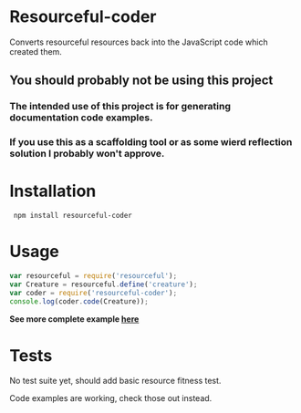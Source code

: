 # Resourceful-coder

Converts resourceful resources back into the JavaScript code which created them.

## You should probably not be using this project

### The intended use of this project is for generating documentation code examples.

### If you use this as a scaffolding tool or as some wierd reflection solution I probably won't approve.

# Installation

     npm install resourceful-coder

# Usage

```js
var resourceful = require('resourceful');
var Creature = resourceful.define('creature');
var coder = require('resourceful-coder');
console.log(coder.code(Creature));
```

**See more complete example [here](https://github.com/Marak/resourceful-coder/blob/master/examples/simple.js)**

# Tests

No test suite yet, should add basic resource fitness test.

Code examples are working, check those out instead.